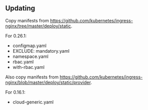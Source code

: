 ## Updating

Copy manifests from https://github.com/kubernetes/ingress-nginx/tree/master/deploy/static.

For 0.26.1:

* configmap.yaml
* EXCLUDE: mandatory.yaml
* namespace.yaml
* rbac.yaml
* with-rbac.yaml

Also copy manifests from https://github.com/kubernetes/ingress-nginx/blob/master/deploy/static/provider.

For 0.16.1:

* cloud-generic.yaml